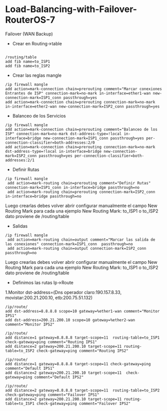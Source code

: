 # Load-Balancing-with-Failover-RouterOS-7
Failover (WAN Backup)


- Crear en Routing->table
```

/routing/table
add fib name=to_ISP1
add fib name=to_ISP2
```

- Crear las reglas mangle

```
/ip firewall mangle
add action=mark-connection chain=prerouting comment="Marcar conexiones Entrantes de ISP" connection-mark=no-mark in-interface=ether1-wan new-connection-mark=ISP1_conn passthrough=yes
add action=mark-connection chain=prerouting connection-mark=no-mark in-interface=ether2-wan new-connection-mark=ISP2_conn passthrough=yes
```

- Balanceo de los Servicios
```
/ip firewall mangle
add action=mark-connection chain=prerouting comment="Balanceo de los ISP" connection-mark=no-mark dst-address-type=!local in-interface=bridge new-connection-mark=ISP1_conn passthrough=yes per-connection-classifier=both-addresses:2/0
add action=mark-connection chain=prerouting connection-mark=no-mark dst-address-type=!local in-interface=bridge new-connection-mark=ISP2_conn passthrough=yes per-connection-classifier=both-addresses:2/1
```
- Definir Rutas
```
/ip firewall mangle
 add action=mark-routing chain=prerouting comment="Definir Rutas" connection-mark=ISP1_conn in-interface=bridge passthrough=no
 add action=mark-routing chain=prerouting connection-mark=ISP2_conn in-interface=bridge passthrough=no
 ```
 Luego crearlas debes volver abrir configurar manualmente el campo New Routing Mark para cada una ejemplo New Routing Mark: to_ISP1 o to_ISP2 dato proviene de /routing/table 
- Salidas
```
/ip firewall mangle
 add action=mark-routing chain=output comment="Marcar las salida de las conexiones" connection-mark=ISP1_conn  passthrough=no
 add action=mark-routing chain=output connection-mark=ISP2_conn  passthrough=no
```
Luego crearlas debes volver abrir configurar manualmente el campo New Routing Mark para cada una ejemplo New Routing Mark: to_ISP1 o to_ISP2 dato proviene de /routing/table 

- Definimos las rutas Ip->Route

1.Monitor dst-address=(Dns operador claro:190.157.8.33, movistar:200.21.200.10, etb:200.75.51.132) 
```
/ip/route/
add dst-address=8.8.8.8 scope=10 gateway=%ether1-wan comment="Monitor IPS1"
add dst-address=200.21.200.10 scope=10 gateway=%ether2-wan comment="Monitor IPS2"

/ip/route/
add distance=1 gateway=8.8.8.8 target-scope=11  routing-table=to_ISP1 check-gateway=ping comment="Routing IPS1"
add distance=2 gateway=200.21.200.10 target-scope=11 routing-table=to_ISP2 check-gateway=ping comment="Routing IPS2"

/ip/route/
add distance=1 gateway=8.8.8.8 target-scope=11 check-gateway=ping comment="Default IPS1"
add distance=2 gateway=200.21.200.10 target-scope=11  check-gateway=ping comment="Default IPS2"

/ip/route/
add distance=2 gateway=8.8.8.8 target-scope=11  routing-table=to_ISP2 check-gateway=ping comment="Failover IPS1"
add distance=2 gateway=200.21.200.10 target-scope=11 routing-table=to_ISP1 check-gateway=ping comment="Failover IPS2"

```



